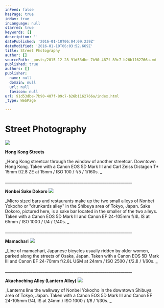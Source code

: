 ```yaml
---
inFeed: false
hasPage: true
inNav: true
inLanguage: null
starred: true
keywords: []
description: ''
datePublished: '2016-01-10T06:04:09.239Z'
dateModified: '2016-01-10T06:03:52.669Z'
title: Street Photography
author: []
sourcePath: _posts/2015-12-28-91d53dbe-7b90-487f-89c7-b26b1162766a.md
published: true
authors: []
publisher:
  name: null
  domain: null
  url: null
  favicon: null
url: 91d53dbe-7b90-487f-89c7-b26b1162766a/index.html
_type: WebPage

---
```

# **Street Photography**
![](https://the-grid-user-content.s3-us-west-2.amazonaws.com/608c9406-7894-4f15-8d41-2e736fd30784.jpg)

**Hong Kong Streets**

_Hong Kong streetcar through the window of another streetcar.  Downtown Hong Kong. Taken with a Canon EOS 5D Mark III and Carl Zeiss Distagon T\* 15mm f/2.8 ZE at 15mm / ISO 100 / f/5 / 1/160s. _

\_\_\_\_\_\_\_\_\_\_\_\_\_\_\_\_\_\_\_\_\_\_\_\_\_\_\_\_\_\_\_\_\_\_\_\_\_\_\_\_\_\_\_\_\_\_\_\_\_\_\_\_\_\_\_\_\_\_\_\_\_\_\_\_\_

**Nonbei Sake Dokoro**
![](https://the-grid-user-content.s3-us-west-2.amazonaws.com/75977385-1c73-4c2c-8927-d31311c65049.jpg)

_Micro sized bars and restaurants make up the two small alleys of Nonbei Yokocho or "drunkards alley" in the Shibuya area of Tokyo, Japan.  Sake Dokoro, pictured here, is a sake bar located in the smaller of the two alleys.  Taken with a Canon EOS 5D Mark III and Canon EF 24-105mm f/4L IS at 65mm / ISO 1000 / f/4 / 1/40s. _

\_\_\_\_\_\_\_\_\_\_\_\_\_\_\_\_\_\_\_\_\_\_\_\_\_\_\_\_\_\_\_\_\_\_\_\_\_\_\_\_\_\_\_\_\_\_\_\_\_\_\_\_\_\_\_\_\_\_\_\_\_\_\_\_\_

**Mamachari**
![](https://the-grid-user-content.s3-us-west-2.amazonaws.com/6fcc744a-7b59-4463-898f-c8803e58805a.jpg)

_Line of mamachari, Japanese bicycles usually ridden by older women, parked along the streets of Osaka, Japan.  Taken with a Canon EOS 5D Mark III and Canon EF 24-70mm f/2.8L USM at 24mm / ISO 2500 / f/2.8 / 1/60s. _

\_\_\_\_\_\_\_\_\_\_\_\_\_\_\_\_\_\_\_\_\_\_\_\_\_\_\_\_\_\_\_\_\_\_\_\_\_\_\_\_\_\_\_\_\_\_\_\_\_\_\_\_\_\_\_\_\_\_\_\_\_\_\_\_\_

**Akachoching Alley (Lantern Alley)**
![](https://the-grid-user-content.s3-us-west-2.amazonaws.com/afdb7213-69b2-4790-b98f-bb3f4cb94055.jpg)

_Lanterns line the walkway of Nonbei Yokocho in the downtown Shibuya area of Tokyo, Japan.  Taken with a Canon EOS 5D Mark III and Canon EF 24-105mm f/4L IS at 24mm / ISO 1000 / f/8 / 1/30s. _